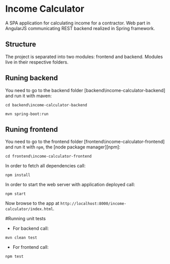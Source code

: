 # Income Calculator

A SPA application for calculating income for a contractor. Web part in AngularJS communicating REST backend realized in Spring framework.

## Structure

The project is separated into two modules: frontend and backend. Modules live in their respective folders. 

## Runing backend 
You need to go to the backend folder [backend\income-calculator-backend] and run it with maven:

```
cd backend\income-calculator-backend
```

```
mvn spring-boot:run
```

## Runing frontend
You need to go to the frontend folder [frontend\income-calculator-frontend] and run it with `npm`, the [node package manager][npm]:

```
cd frontend\income-calculator-frontend
```

In order to fetch all dependencies call:  

```
npm install
```

In order to start the web server with application deployed call:

```
npm start
```

Now browse to the app at `http://localhost:8000/income-calculator/index.html`.

#Running unit tests

* For backend call: 

```
mvn clean test
```

* For frontend call: 

```
npm test
```


